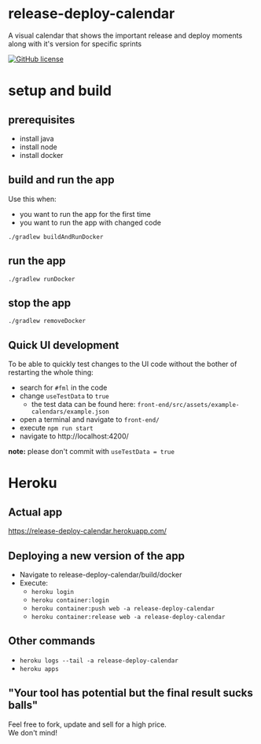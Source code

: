 # release-deploy-calendar
A visual calendar that shows the important release and deploy moments along with it's version for specific sprints

[![GitHub license](https://img.shields.io/github/license/Jooones/release-deploy-calendar.svg)](https://github.com/Jooones/release-deploy-calendar/blob/master/LICENSE)

# setup and build
## prerequisites
- install java
- install node
- install docker

## build and run the app
Use this when:
- you want to run the app for the first time
- you want to run the app with changed code

`./gradlew buildAndRunDocker`

## run the app
`./gradlew runDocker`

## stop the app
`./gradlew removeDocker`

## Quick UI development
To be able to quickly test changes to the UI code without the bother of restarting the whole thing:
- search for `#fml` in the code
- change `useTestData` to `true`
    - the test data can be found here: `front-end/src/assets/example-calendars/example.json` 
- open a terminal and navigate to `front-end/`
- execute `npm run start`
- navigate to http://localhost:4200/

**note:** please don't commit with `useTestData = true` 

# Heroku
## Actual app
https://release-deploy-calendar.herokuapp.com/

## Deploying a new version of the app
- Navigate to release-deploy-calendar/build/docker
- Execute: 
    - `heroku login`
    - `heroku container:login`
    - `heroku container:push web -a release-deploy-calendar`
    - `heroku container:release web -a release-deploy-calendar`

## Other commands  
- `heroku logs --tail -a release-deploy-calendar`  
- `heroku apps`  

## "Your tool has potential but the final result sucks balls"
Feel free to fork, update and sell for a high price.  
We don't mind!  
